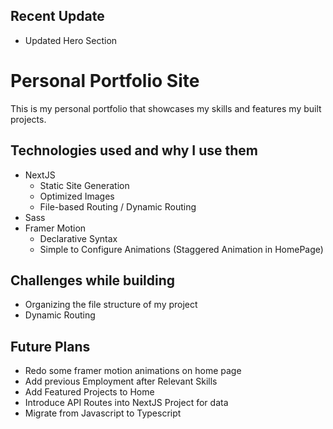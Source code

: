 ## Recent Update
- Updated Hero Section

# Personal Portfolio Site

This is my personal portfolio that showcases my skills and features my built projects.

## Technologies used and why I use them
- NextJS
  * Static Site Generation
  * Optimized Images
  * File-based Routing / Dynamic Routing
- Sass
- Framer Motion
  * Declarative Syntax
  * Simple to Configure Animations (Staggered Animation in HomePage)

## Challenges while building
- Organizing the file structure of my project
- Dynamic Routing

## Future Plans
- Redo some framer motion animations on home page
- Add previous Employment after Relevant Skills
- Add Featured Projects to Home
- Introduce API Routes into NextJS Project for data
- Migrate from Javascript to Typescript
